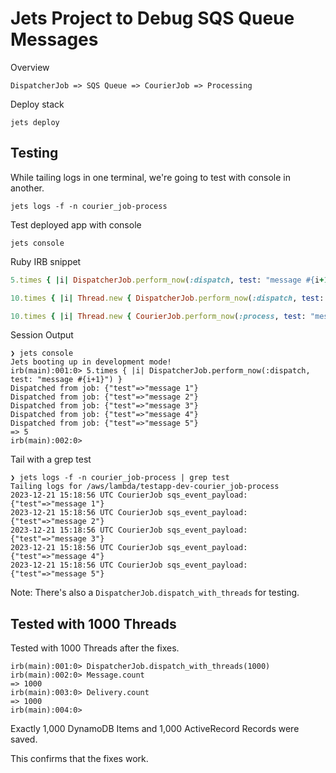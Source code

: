 # Jets Project to Debug SQS Queue Messages

Overview

    DispatcherJob => SQS Queue => CourierJob => Processing

Deploy stack

    jets deploy

## Testing

While tailing logs in one terminal, we're going to test with console in another.

    jets logs -f -n courier_job-process

Test deployed app with console

    jets console

Ruby IRB snippet

```ruby
5.times { |i| DispatcherJob.perform_now(:dispatch, test: "message #{i+1}") }

10.times { |i| Thread.new { DispatcherJob.perform_now(:dispatch, test: "message #{i+1}") } }

10.times { |i| Thread.new { CourierJob.perform_now(:process, test: "message #{i+1}") } }
```

Session Output

    ❯ jets console
    Jets booting up in development mode!
    irb(main):001:0> 5.times { |i| DispatcherJob.perform_now(:dispatch, test: "message #{i+1}") }
    Dispatched from job: {"test"=>"message 1"}
    Dispatched from job: {"test"=>"message 2"}
    Dispatched from job: {"test"=>"message 3"}
    Dispatched from job: {"test"=>"message 4"}
    Dispatched from job: {"test"=>"message 5"}
    => 5
    irb(main):002:0>

Tail with a grep test

    ❯ jets logs -f -n courier_job-process | grep test
    Tailing logs for /aws/lambda/testapp-dev-courier_job-process
    2023-12-21 15:18:56 UTC CourierJob sqs_event_payload: {"test"=>"message 1"}
    2023-12-21 15:18:56 UTC CourierJob sqs_event_payload: {"test"=>"message 2"}
    2023-12-21 15:18:56 UTC CourierJob sqs_event_payload: {"test"=>"message 3"}
    2023-12-21 15:18:56 UTC CourierJob sqs_event_payload: {"test"=>"message 4"}
    2023-12-21 15:18:56 UTC CourierJob sqs_event_payload: {"test"=>"message 5"}

Note: There's also a `DispatcherJob.dispatch_with_threads` for testing.

## Tested with 1000 Threads

Tested with 1000 Threads after the fixes.

    irb(main):001:0> DispatcherJob.dispatch_with_threads(1000)
    irb(main):002:0> Message.count
    => 1000
    irb(main):003:0> Delivery.count
    => 1000
    irb(main):004:0>

Exactly 1,000 DynamoDB Items and 1,000 ActiveRecord Records were saved.

This confirms that the fixes work.
